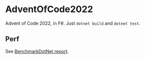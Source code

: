 # AdventOfCode2022

Advent of Code 2022, in F#.
Just `dotnet build` and `dotnet test`.

## Perf

See [BenchmarkDotNet report](./BenchmarkDotNet.Artifacts/results/AdventOfCode2022.App.Benchmarks-report-github.md).
